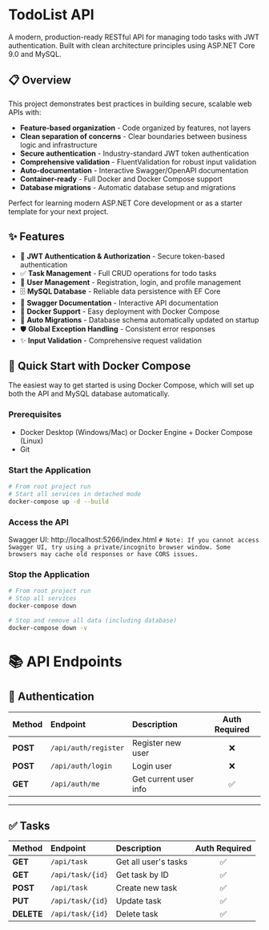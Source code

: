 # TodoList API

A modern, production-ready RESTful API for managing todo tasks with JWT authentication. Built with clean architecture principles using ASP.NET Core 9.0 and MySQL.

## 📋 Overview

This project demonstrates best practices in building secure, scalable web APIs with:

- **Feature-based organization** - Code organized by features, not layers
- **Clean separation of concerns** - Clear boundaries between business logic and infrastructure
- **Secure authentication** - Industry-standard JWT token authentication
- **Comprehensive validation** - FluentValidation for robust input validation
- **Auto-documentation** - Interactive Swagger/OpenAPI documentation
- **Container-ready** - Full Docker and Docker Compose support
- **Database migrations** - Automatic database setup and migrations

Perfect for learning modern ASP.NET Core development or as a starter template for your next project.

## ✨ Features

- 🔐 **JWT Authentication & Authorization** - Secure token-based authentication
- ✅ **Task Management** - Full CRUD operations for todo tasks
- 👤 **User Management** - Registration, login, and profile management
- 🗄️ **MySQL Database** - Reliable data persistence with EF Core
- 📝 **Swagger Documentation** - Interactive API documentation
- 🐳 **Docker Support** - Easy deployment with Docker Compose
- 🔄 **Auto Migrations** - Database schema automatically updated on startup
- 🛡️ **Global Exception Handling** - Consistent error responses
- ✨ **Input Validation** - Comprehensive request validation

## 🚀 Quick Start with Docker Compose

The easiest way to get started is using Docker Compose, which will set up both the API and MySQL database automatically.

### Prerequisites

- Docker Desktop (Windows/Mac) or Docker Engine + Docker Compose (Linux)
- Git

### Start the Application

```bash
# From root project run
# Start all services in detached mode
docker-compose up -d --build
```

### Access the API

Swagger UI: http://localhost:5266/index.html
`# Note: If you cannot access Swagger UI, try using a private/incognito browser window. Some browsers may cache old responses or have CORS issues.`

### Stop the Application

```bash
# From root project run
# Stop all services
docker-compose down

# Stop and remove all data (including database)
docker-compose down -v
```
# 📚 API Endpoints

## 🔐 Authentication

| Method | Endpoint | Description | Auth Required |
|:-------|:----------|:-------------|:--------------:|
| **POST** | `/api/auth/register` | Register new user | ❌ |
| **POST** | `/api/auth/login` | Login user | ❌ |
| **GET**  | `/api/auth/me` | Get current user info | ✅ |

---

## ✅ Tasks

| Method | Endpoint | Description | Auth Required |
|:-------|:----------|:-------------|:--------------:|
| **GET** | `/api/task` | Get all user's tasks | ✅ |
| **GET** | `/api/task/{id}` | Get task by ID | ✅ |
| **POST** | `/api/task` | Create new task | ✅ |
| **PUT** | `/api/task/{id}` | Update task | ✅ |
| **DELETE** | `/api/task/{id}` | Delete task | ✅ |
